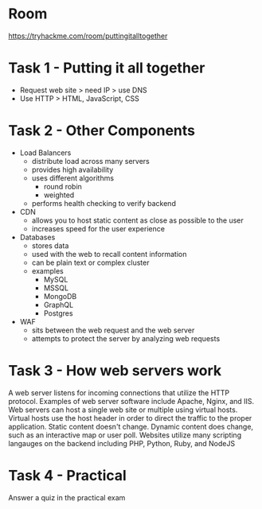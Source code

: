 # Room
https://tryhackme.com/room/puttingitalltogether

# Task 1 - Putting it all together
* Request web site > need IP > use DNS
* Use HTTP > HTML, JavaScript, CSS

# Task 2 - Other Components
* Load Balancers
  * distribute load across many servers
  * provides high availability
  * uses different algorithms
    * round robin
    * weighted
  * performs health checking to verify backend
* CDN
  * allows you to host static content as close as possible to the user
  * increases speed for the user experience
* Databases
  * stores data
  * used with the web to recall content information
  * can be plain text or complex cluster
  * examples
    * MySQL
    * MSSQL
    * MongoDB
    * GraphQL
    * Postgres
* WAF
  * sits between the web request and the web server
  * attempts to protect the server by analyzing web requests 

# Task 3 - How web servers work
A web server listens for incoming connections that utilize the HTTP protocol.  Examples of web server software include Apache, Nginx, and IIS.  Web servers can host a single web site or multiple using virtual hosts.  Virtual hosts use the host header in order to direct the traffic to the proper application.  Static content doesn't change.  Dynamic content does change, such as an interactive map or user poll.  Websites utilize many scripting langauges on the backend including PHP, Python, Ruby, and NodeJS

# Task 4 - Practical
Answer a quiz in the practical exam